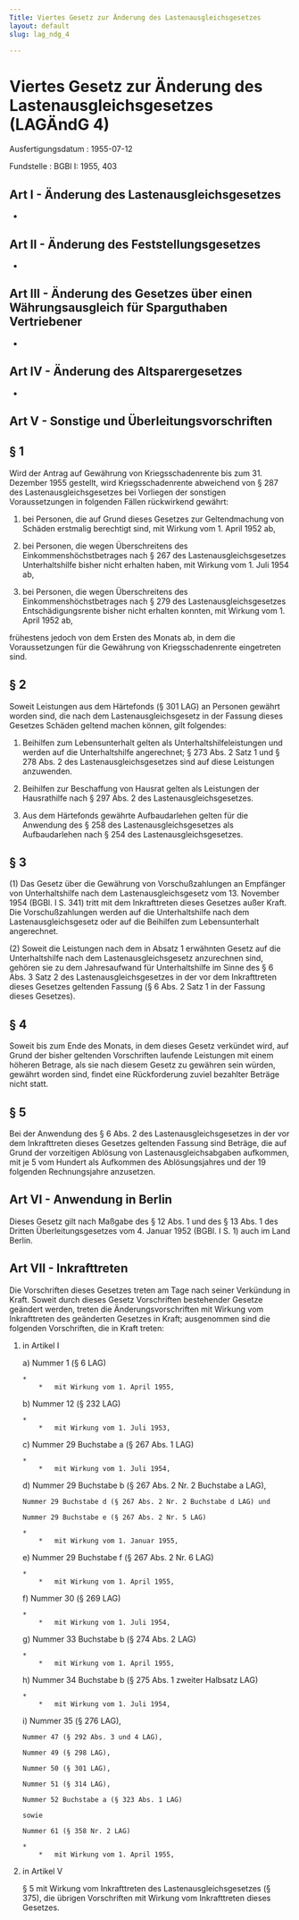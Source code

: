 ```yaml
---
Title: Viertes Gesetz zur Änderung des Lastenausgleichsgesetzes
layout: default
slug: lag_ndg_4

---
```


# Viertes Gesetz zur Änderung des Lastenausgleichsgesetzes (LAGÄndG 4)

Ausfertigungsdatum
:   1955-07-12

Fundstelle
:   BGBl I: 1955, 403



## Art I - Änderung des Lastenausgleichsgesetzes

-


## Art II - Änderung des Feststellungsgesetzes

-


## Art III - Änderung des Gesetzes über einen Währungsausgleich für Sparguthaben Vertriebener

-


## Art IV - Änderung des Altsparergesetzes

-


## Art V - Sonstige und Überleitungsvorschriften



## § 1

Wird der Antrag auf Gewährung von Kriegsschadenrente bis zum 31.
Dezember 1955 gestellt, wird Kriegsschadenrente abweichend von § 287
des Lastenausgleichsgesetzes bei Vorliegen der sonstigen
Voraussetzungen in folgenden Fällen rückwirkend gewährt:

1.  bei Personen, die auf Grund dieses Gesetzes zur Geltendmachung von
    Schäden erstmalig berechtigt sind, mit Wirkung vom 1. April 1952 ab,


2.  bei Personen, die wegen Überschreitens des Einkommenshöchstbetrages
    nach § 267 des Lastenausgleichsgesetzes Unterhaltshilfe bisher nicht
    erhalten haben, mit Wirkung vom 1. Juli 1954 ab,


3.  bei Personen, die wegen Überschreitens des Einkommenshöchstbetrages
    nach § 279 des Lastenausgleichsgesetzes Entschädigungsrente bisher
    nicht erhalten konnten, mit Wirkung vom 1. April 1952 ab,



frühestens jedoch von dem Ersten des Monats ab, in dem die
Voraussetzungen für die Gewährung von Kriegsschadenrente eingetreten
sind.


## § 2

Soweit Leistungen aus dem Härtefonds (§ 301 LAG) an Personen gewährt
worden sind, die nach dem Lastenausgleichsgesetz in der Fassung dieses
Gesetzes Schäden geltend machen können, gilt folgendes:

1.  Beihilfen zum Lebensunterhalt gelten als Unterhaltshilfeleistungen und
    werden auf die Unterhaltshilfe angerechnet; § 273 Abs. 2 Satz 1 und §
    278 Abs. 2 des Lastenausgleichsgesetzes sind auf diese Leistungen
    anzuwenden.


2.  Beihilfen zur Beschaffung von Hausrat gelten als Leistungen der
    Hausrathilfe nach
    § 297 Abs. 2                    des Lastenausgleichsgesetzes.


3.  Aus dem Härtefonds gewährte Aufbaudarlehen gelten für die Anwendung
    des § 258 des Lastenausgleichsgesetzes als Aufbaudarlehen nach § 254
    des Lastenausgleichsgesetzes.





## § 3

(1) Das Gesetz über die Gewährung von Vorschußzahlungen an Empfänger
von Unterhaltshilfe nach dem Lastenausgleichsgesetz vom 13. November
1954 (BGBl. I S. 341) tritt mit dem Inkrafttreten dieses Gesetzes
außer Kraft. Die Vorschußzahlungen werden auf die Unterhaltshilfe nach
dem Lastenausgleichsgesetz oder auf die Beihilfen zum Lebensunterhalt
angerechnet.

(2) Soweit die Leistungen nach dem in Absatz 1 erwähnten Gesetz auf
die Unterhaltshilfe nach dem Lastenausgleichsgesetz anzurechnen sind,
gehören sie zu dem Jahresaufwand für Unterhaltshilfe im Sinne des § 6
Abs. 3 Satz 2 des Lastenausgleichsgesetzes in der vor dem
Inkrafttreten dieses Gesetzes geltenden Fassung (§ 6 Abs. 2 Satz 1 in
der Fassung dieses Gesetzes).


## § 4

Soweit bis zum Ende des Monats, in dem dieses Gesetz verkündet wird,
auf Grund der bisher geltenden Vorschriften laufende Leistungen mit
einem höheren Betrage, als sie nach diesem Gesetz zu gewähren sein
würden, gewährt worden sind, findet eine Rückforderung zuviel
bezahlter Beträge nicht statt.


## § 5

Bei der Anwendung des § 6 Abs. 2 des Lastenausgleichsgesetzes in der
vor dem Inkrafttreten dieses Gesetzes geltenden Fassung sind Beträge,
die auf Grund der vorzeitigen Ablösung von Lastenausgleichsabgaben
aufkommen, mit je 5 vom Hundert als Aufkommen des Ablösungsjahres und
der 19 folgenden Rechnungsjahre anzusetzen.


## Art VI - Anwendung in Berlin

Dieses Gesetz gilt nach Maßgabe des § 12 Abs. 1 und des § 13 Abs. 1
des Dritten Überleitungsgesetzes vom 4. Januar 1952 (BGBl. I S. 1)
auch im Land Berlin.


## Art VII - Inkrafttreten

Die Vorschriften dieses Gesetzes treten am Tage nach seiner Verkündung
in Kraft. Soweit durch dieses Gesetz Vorschriften bestehender Gesetze
geändert werden, treten die Änderungsvorschriften mit Wirkung vom
Inkrafttreten des geänderten Gesetzes in Kraft; ausgenommen sind die
folgenden Vorschriften, die in Kraft treten:

1.  in Artikel I

    a)  Nummer 1 (§ 6 LAG)

        *
            *   mit Wirkung vom 1. April 1955,








    b)  Nummer 12 (§ 232 LAG)

        *
            *   mit Wirkung vom 1. Juli 1953,








    c)  Nummer 29 Buchstabe a (§ 267 Abs. 1 LAG)

        *
            *   mit Wirkung vom 1. Juli 1954,








    d)  Nummer 29 Buchstabe b (§ 267 Abs. 2 Nr. 2 Buchstabe a LAG),

        Nummer 29 Buchstabe d (§ 267 Abs. 2 Nr. 2 Buchstabe d LAG) und

        Nummer 29 Buchstabe e (§ 267 Abs. 2 Nr. 5 LAG)

        *
            *   mit Wirkung vom 1. Januar 1955,








    e)  Nummer 29 Buchstabe f (§ 267 Abs. 2 Nr. 6 LAG)

        *
            *   mit Wirkung vom 1. April 1955,








    f)  Nummer 30 (§ 269 LAG)

        *
            *   mit Wirkung vom 1. Juli 1954,








    g)  Nummer 33 Buchstabe b (§ 274 Abs. 2 LAG)

        *
            *   mit Wirkung vom 1. April 1955,








    h)  Nummer 34 Buchstabe b (§ 275 Abs. 1 zweiter Halbsatz LAG)

        *
            *   mit Wirkung vom 1. Juli 1954,








    i)  Nummer 35 (§ 276 LAG),

        Nummer 47 (§ 292 Abs. 3 und 4 LAG),

        Nummer 49 (§ 298 LAG),

        Nummer 50 (§ 301 LAG),

        Nummer 51 (§ 314 LAG),

        Nummer 52 Buchstabe a (§ 323 Abs. 1 LAG)

        sowie

        Nummer 61 (§ 358 Nr. 2 LAG)

        *
            *   mit Wirkung vom 1. April 1955,











2.  in Artikel V

    § 5 mit Wirkung vom Inkrafttreten des Lastenausgleichsgesetzes (§
    375), die übrigen Vorschriften mit Wirkung vom Inkrafttreten dieses
    Gesetzes.




